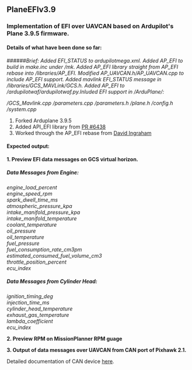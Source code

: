 ## PlaneEFIv3.9

### Implementation of EFI over UAVCAN based on Ardupilot's Plane 3.9.5 firmware.

#### Details of what have been done so far:

######*Brief: Added EFI_STATUS to ardupilotmega.xml. Added AP_EFI to build in make.inc under /mk. Added AP_EFI library straight from AP_EFI rebase into /libraries/AP_EFI. Modified AP_UAVCAN.h/AP_UAVCAN.cpp to include AP_EFI support. Added mavlink EFI_STATUS message in /libraries/GCS_MAVLink/GCS.h. Added AP_EFI to /ardupilotwaf/ardupilotwaf.py.Inluded EFI support in /ArduPlane/:*

*/GCS_Mavlink.cpp*
*/parameters.cpp*
*/parameters.h*
*/plane.h*
*/config.h*
*/system.cpp*

1. Forked Arduplane 3.9.5
2. Added API_EFI library from [PR #6438](https://github.com/ArduPilot/ardupilot/pull/6438)
3. Worked through the AP_EFI rebase from [David Ingraham](https://github.com/DavidIngraham/ardupilot/tree/AP_EFI_Plane_385b2)

#### Expected output:

**1. Preview EFI data messages on GCS virtual horizon.**

##### Data Messages from Engine:
*engine_load_percent                   
engine_speed_rpm                       
spark_dwell_time_ms                 
atmospheric_pressure_kpa               
intake_manifold_pressure_kpa         
intake_manifold_temperature         
coolant_temperature                 
oil_pressure                               
oil_temperature                    
fuel_pressure                        
fuel_consumption_rate_cm3pm                               
estimated_consumed_fuel_volume_cm3      
throttle_position_percent                     
ecu_index*
        
##### Data Messages from Cylinder Head:
*ignition_timing_deg        
injection_time_ms         
cylinder_head_temperature   
exhaust_gas_temperature     
lambda_coefficient         
ecu_index*
        
**2. Preview RPM on MissionPlanner RPM guage**

**3. Output of data messages over UAVCAN from CAN port of Pixhawk 2.1.**

Detailed documentation of CAN device [here](https://www.ecotrons.com/files/Ecotrons%20UAVCAN%20Protocol.pdf).
